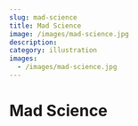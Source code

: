 ```yaml
---
slug: mad-science
title: Mad Science
image: /images/mad-science.jpg
description:
category: illustration
images:
  - /images/mad-science.jpg
---
```


# Mad Science
